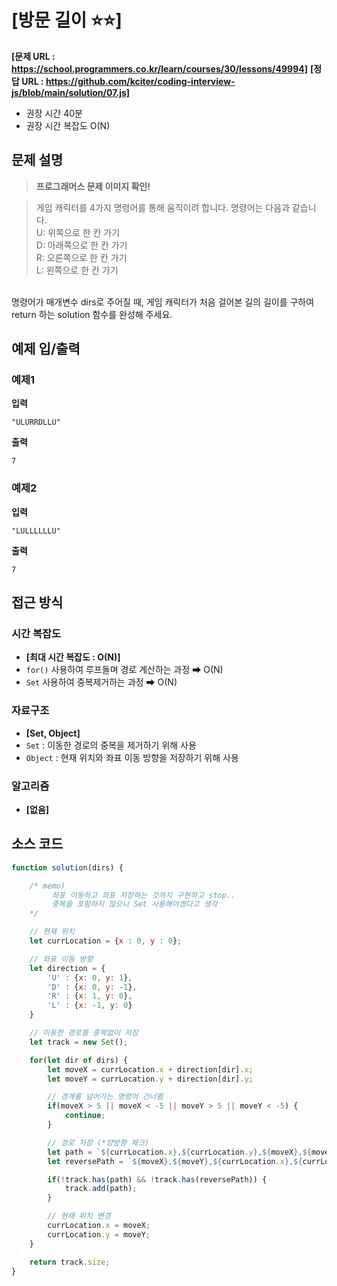 # [방문 길이 ⭐⭐]

**[문제 URL : https://school.programmers.co.kr/learn/courses/30/lessons/49994]**
**[정답 URL : https://github.com/kciter/coding-interview-js/blob/main/solution/07.js]**

- 권장 시간 40분
- 권장 시간 복잡도 O(N)

## 문제 설명

> **프로그래머스 문제 이미지 확인!**

>게임 캐릭터를 4가지 명령어를 통해 움직이려 합니다. 명령어는 다음과 같습니다.<br>
U: 위쪽으로 한 칸 가기<br>
D: 아래쪽으로 한 칸 가기<br>
R: 오른쪽으로 한 칸 가기<br>
L: 왼쪽으로 한 칸 가기<br>
<br>
명령어가 매개변수 dirs로 주어질 때, 게임 캐릭터가 처음 걸어본 길의 길이를 구하여 return 하는 solution 함수를 완성해 주세요.


## 예제 입/출력

### 예제1

**입력**


```
"ULURRDLLU"
```

**출력**

```
7
```

### 예제2

**입력**

```
"LULLLLLLU"
```

**출력**

```
7
```

## 접근 방식

### 시간 복잡도

- **[최대 시간 복잡도 : O(N)]**
- `for()` 사용하여 루프돌며 경로 계산하는 과정 ➡ O(N)
- `Set` 사용하여 중복제거하는 과정 ➡ O(N)

### 자료구조

- **[Set, Object]**
- `Set` : 이동한 경로의 중복을 제거하기 위해 사용
- `Object` : 현재 위치와 좌표 이동 방향을 저장하기 위해 사용

### 알고리즘

- **[없음]**

## 소스 코드

```javascript
function solution(dirs) {

    /* memo)
         좌표 이동하고 좌표 저장하는 것까지 구현하고 stop..
         중복을 포함하지 않으니 Set 사용해야겠다고 생각
    */

    // 현재 위치
    let currLocation = {x : 0, y : 0};

    // 좌표 이동 방향
    let direction = {
        'U' : {x: 0, y: 1},
        'D' : {x: 0, y: -1},
        'R' : {x: 1, y: 0},
        'L' : {x: -1, y: 0}
    }

    // 이동한 경로를 중복없이 저장
    let track = new Set();

    for(let dir of dirs) {
        let moveX = currLocation.x + direction[dir].x;
        let moveY = currLocation.y + direction[dir].y;

        // 경계를 넘어가는 명령어 건너뜀
        if(moveX > 5 || moveX < -5 || moveY > 5 || moveY < -5) {
            continue;
        }

        // 경로 저장 (*양방향 체크)
        let path = `${currLocation.x},${currLocation.y},${moveX},${moveY}`;
        let reversePath = `${moveX},${moveY},${currLocation.x},${currLocation.y}`

        if(!track.has(path) && !track.has(reversePath)) {
            track.add(path);
        }

        // 현재 위치 변경
        currLocation.x = moveX;
        currLocation.y = moveY;
    }

    return track.size;
}
```